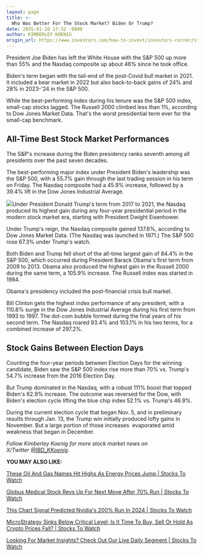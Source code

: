 ```yaml
---
layout: page
title: >-
  Who Was Better For The Stock Market? Biden Or Trump?
date: 2025-01-20 17:32 -0800
author: KIMBERLEY KOENIG
origin_url: https://www.investors.com/how-to-invest/investors-corner/stock-market-donald-trump-joe-biden/
---
```


President Joe Biden has left the White House with the S&P 500 up more than 55% and the Nasdaq composite up about 46% since he took office.

Biden's term began with the tail-end of the post-Covid bull market in 2021. It included a bear market in 2022 but also back-to-back gains of 24% and 28% in 2023-'24 in the S&P 500.

While the best-performing index during his tenure was the S&P 500 index, small-cap stocks lagged. The Russell 2000 climbed less than 1%, according to Dow Jones Market Data. That's the worst presidential term ever for the small-cap benchmark.

## All-Time Best Stock Market Performances

The S&P's increase during the Biden presidency ranks seventh among all presidents over the past seven decades.

The best-performing major index under President Biden's leadership was the S&P 500, with a 55.7% gain through the last trading session in his term on Friday. The Nasdaq composite had a 45.9% increase, followed by a 39.4% lift in the Dow Jones Industrial Average.

![](https://www.investors.com/wp-content/uploads/2025/01/IC2c012025a.jpg)Under President Donald Trump's term from 2017 to 2021, the Nasdaq produced its highest gain during any four-year presidential period in the modern stock market era, starting with President Dwight Eisenhower.

Under Trump's reign, the Nasdaq composite gained 137.6%, according to Dow Jones Market Data. (The Nasdaq was launched in 1971.) The S&P 500 rose 67.3% under Trump's watch.

Both Biden and Trump fell short of the all-time largest gain of 84.4% in the S&P 500, which occurred during President Barack Obama's first term from 2009 to 2013. Obama also produced the highest gain in the Russell 2000 during the same term, a 105.9% increase. The Russell index was started in 1984.

Obama's presidency included the post-financial crisis bull market.

Bill Clinton gets the highest index performance of any president, with a 110.8% surge in the Dow Jones Industrial Average during his first term from 1993 to 1997. The dot-com bubble formed during the final years of his second term. The Nasdaq roared 93.4% and 103.1% in his two terms, for a combined increase of 297.2%.

## Stock Gains Between Election Days

Counting the four-year periods between Election Days for the winning candidate, Biden saw the S&P 500 index rise more than 70% vs. Trump's 54.7% increase from the 2016 Election Day.

But Trump dominated in the Nasdaq, with a robust 111% boost that topped Biden's 62.9% increase. The outcome was reversed for the Dow, with Biden's election cycle lifting the blue chip index 52.1% vs. Trump's 46.9%.

During the current election cycle that began Nov. 5, and in preliminary results through Jan. 13, the Trump win initially produced lofty gains in November. But a large portion of those increases  evaporated amid weakness that began in December.

_Follow Kimberley Koenig for more stock market news on X/Twitter [@IBD_KKoenig](https://twitter.com/IBD_KKoenig)._

**YOU MAY ALSO LIKE:**

[These Oil And Gas Names Hit Highs As Energy Prices Jump | Stocks To Watch](https://www.investors.com/stock-lists/new-highs/eqt-stock-oil-gas-energy-gmed-crgy/)

[Globus Medical Stock Revs Up For Next Move After 70% Run | Stocks To Watch](https://www.investors.com/research/globus-medical-stock-gmed-medical-device/)

[This Chart Signal Predicted Nvidia's 200% Run In 2024 | Stocks To Watch](https://www.investors.com/how-to-invest/investors-corner/nvidia-stock-portfolio-management/)

[MicroStrategy Sinks Below Critical Level; Is It Time To Buy, Sell Or Hold As Crypto Prices Fall? | Stocks To Watch](https://www.investors.com/research/microstrategy-stock-mstr-bitcoin-cryptocurrency/)

[Looking For Market Insights? Check Out Our Live Daily Segment | Stocks To Watch](https://get.investors.com/ibd/?src=APA1BQ)
